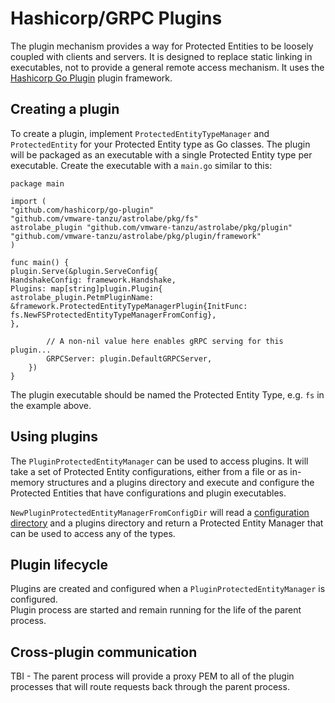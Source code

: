 # Hashicorp/GRPC Plugins

The plugin mechanism provides a way for Protected Entities to be loosely
coupled with clients and servers.  It is designed to replace static linking in
executables, not to provide a general remote access mechanism.  It uses the
[Hashicorp Go Plugin](https://github.com/hashicorp/go-plugin) plugin framework.

## Creating a plugin
To create a plugin, implement `ProtectedEntityTypeManager` and `ProtectedEntity`
for your Protected Entity type as Go classes.  The plugin will be packaged
as an executable with a single Protected Entity type per executable.  Create the
executable with a `main.go` similar to this:

    package main

    import (
    "github.com/hashicorp/go-plugin"
    "github.com/vmware-tanzu/astrolabe/pkg/fs"
    astrolabe_plugin "github.com/vmware-tanzu/astrolabe/pkg/plugin"
    "github.com/vmware-tanzu/astrolabe/pkg/plugin/framework"
    )

    func main() {
    plugin.Serve(&plugin.ServeConfig{
    HandshakeConfig: framework.Handshake,
    Plugins: map[string]plugin.Plugin{
    astrolabe_plugin.PetmPluginName: &framework.ProtectedEntityTypeManagerPlugin{InitFunc: fs.NewFSProtectedEntityTypeManagerFromConfig},
    },
    
    		// A non-nil value here enables gRPC serving for this plugin...
	    	GRPCServer: plugin.DefaultGRPCServer,
	    })
    }

The plugin executable should be named the Protected Entity Type, e.g. `fs` in the example above.

## Using plugins
The `PluginProtectedEntityManager` can be used to access plugins.  It will take
a set of Protected Entity configurations, either from a file or as in-memory structures
and a plugins directory and execute and configure the Protected Entities that have
configurations and plugin executables.

`NewPluginProtectedEntityManagerFromConfigDir` will read a [configuration directory](config_dir.md) and
a plugins directory and return a Protected Entity Manager that can be used to
access any of the types.

## Plugin lifecycle
Plugins are created and configured when a `PluginProtectedEntityManager` is configured.  
Plugin process are started and remain running for the life of the parent process.

## Cross-plugin communication
TBI - The parent process will provide a proxy PEM to all of the plugin processes that will
route requests back through the parent process.


